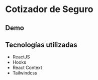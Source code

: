 # Cotizador de Seguro

## Demo

## Tecnologías utilizadas

- ReactJS
- Hooks
- React Context
- Tailwindcss
